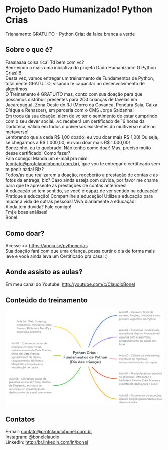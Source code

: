 # Projeto Dado Humanizado! Python Crias
 Trienamento GRATUITO - Python Cria: da faixa branca a verde

## Sobre o que é?

Faaalaaaa coisa rica! Td bem com vc?
<br>
Bem-vindo a mais uma iniciativa do projeto Dado Humanizado! O Python Crias!!!!
<br>
Desta vez, vamos entregar um treinamento de Fundamentos de Python, totalmente GRATUITO, visando te capacitar no desenvolvimento de algoritmos.
<br>
O Treinamento é GRATUITO mas, conto com sua doação para que possamos distribuir presentes para 200 crianças de favelas em Jacarepaguá, Zona Oeste do RJ (Morro da Covanca, Pendura Saia, Caixa D'água e Renascer), em parceria com o CMS Jorge Saldanha! 
<br>
Em troca da sua doação, além de vc ter o sentimento de estar cumprindo com o seu dever social...vc receberá um certificado de 16 horas da Dadoteca, válido em todos o universos existentes do multiverso e até no metaverso!
<br>
Lembrando que a cada R$ 1,00 doado, eu vou doar mais R$ 1,00! Ou seja, se chegarmos a R$ 1.000,00, eu vou doar mais R$ 1.000,00!
<br>
Bonezinho, eu to quebrado! Não tenho como doar! Mas, preciso muito desse certificado! Como fazer?
<br>
Fala comigo! Manda um e-mail pra mim (contato@profclaudiobonel.com.br), que vou te entregar o certificado sem te pedir nada! Blz?
<br>
Todos/as que realizarem a doação, receberão a prestação de contas e as fotos da entrega, blz? Caso ainda esteja com dúvida, por favor me chame para que te apresente as prestações de contas anteriores!
<br>
A educação só tem sentido, se você é capaz de ver sentido na educação! Pratique a educação! Compartilhe a educação! Utilize a educação para mudar a vida de outras pessoas! Viva diariamente a educação!
<br>
Ainda tem duvida? Fale comigo!
<br>
Tmj e boas análises!
<br>
Bonel

## Como doar?

Acesse >> https://apoia.se/pythoncrias
<br>
Sua doação fará com que uma criança, possa curtir o dia de forma mais leve e você ainda leva um Certificado pra casa! :)

## Aonde assisto as aulas?

Em meu canal do Youtube: http://youtube.com/c/ClaudioBonel

## Conteúdo do treinamento

<img src="Python_crias_visao_geral.png" width="600"/>

## Contatos

E-mail: contato@profclaudiobonel.com.br
<br>
Instagram: @bonelclaudio
<br>
LinkedIn: http://br.linkedin.com/in/bonel